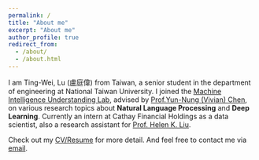 ```yaml
---
permalink: /
title: "About me"
excerpt: "About me"
author_profile: true
redirect_from: 
  - /about/
  - /about.html
---
```


I am Ting-Wei, Lu (盧庭偉) from Taiwan, a senior student in the department of engineering at National Taiwan University. I joined the [Machine Intelligence Understanding Lab](https://www.csie.ntu.edu.tw/~miulab/), advised by [Prof.Yun-Nung (Vivian) Chen](https://www.csie.ntu.edu.tw/~yvchen/index.html), on various research topics about <strong>Natural Language Processing</strong> and <strong>Deep Learning</strong>. Currently an intern at Cathay Financial Holdings as a data scientist, also a research assistant for [Prof. Helen K. Liu](http://politics.ntu.edu.tw/english/?p=12324).

Check out my [CV/Resume](https://dwaydwaydway.github.io/files/Ting-Wei.pdf) for more detail. And feel free to contact me via [email](tim8733123@gmail.com).

<!-- About Me (The more important stuffs...)
======
* Hate raining days.
* Inexplicably love telling jokes in broken english.
* Spawned the rule of ejection in southern baseball league by throwing 3 HBP in an single inning.
* Sort of play piano.
* League of Legends Challenger.
* Fine, I'm actually a Diamond 1.
* Alright, alright. I'm a Bronze 2. Shut up.
* Not sure why I'm writing this site at all since no one will visit here except probably my mom.  -->
